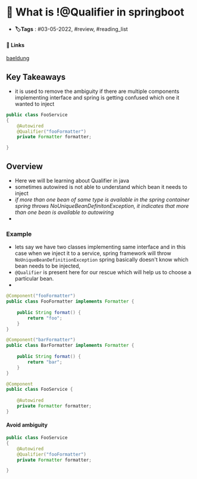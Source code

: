 # 📑 What is !@Qualifier in springboot

- **🏷️Tags** : #03-05-2022, #review, #reading_list

#### 🔗 Links
[baeldung](https://www.baeldung.com/spring-qualifier-annotation)

## Key Takeaways
- it is used to remove the ambiguity if there are multiple components implementing interface and spring is getting confused which one it wanted to inject
```java
public class FooService 
{ 
	@Autowired 
	@Qualifier("fooFormatter") 
	private Formatter formatter; 

}

```

## Overview
- Here we will be learning about Qualifier in java
- sometimes autowired is not able to understand which bean it needs to inject
- *if more than one bean of same type is available in the spring container spring throws NoUniqueBeanDefinitonException, it indicates that more than one bean is available to autowiring*
- 


### Example 
- lets say we have two classes implementing same interface and in this case when we inject it to a service, spring framework will throw `NoUniqueBeanDefinitionException` spring basically doesn't know which bean needs to be injected, 
- `@Qualifier` is present here for our rescue which will help us to choose a particular bean.
- 

```java
@Component("fooFormatter")
public class FooFormatter implements Formatter {
 
    public String format() {
        return "foo";
    }
}

@Component("barFormatter")
public class BarFormatter implements Formatter {
 
    public String format() {
        return "bar";
    }
}

@Component
public class FooService {
     
    @Autowired
    private Formatter formatter;
}
```


#### Avoid ambiguity

```java
public class FooService 
{ 
	@Autowired 
	@Qualifier("fooFormatter") 
	private Formatter formatter; 

}

```
